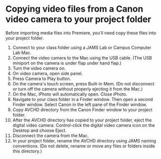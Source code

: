 # Copying video files from a Canon video camera to your project folder

Before importing media files into Premiere, you'll need copy these files into your project folder. 

1. Connect to your class folder using a JAMS Lab or Campus Computer Lab Mac.
2. Connect the video camera to the Mac using the USB cable. (The USB miniport on the camera is under flap under hand flap.)
3. Turn the video camera on.
4. On video camera, open side panel.
5. Press Camera to Play button.
6. On the camera's touch screen, press Built-in Mem. (Do not disconnect or turn off the camera without properly ejecting it from the Mac.)
7. On the Mac, iPhoto will automatically open. Close iPhoto.
8. Navigate to your class folder in a Finder window. Then open a second Finder window. Select Canon in the left pane of the Finder window.
9. Copy AVCHD directory from the Canon Finder window to your project folder.
10. After the AVCHD directory has copied to your project folder, eject the digital video camera. Control-click the digital video camera icon on the Desktop and choose Eject.
11. Disconnect the camera from the Mac.
12. In your project folder, rename the AVCHD directory using JAMS naming conventions. (Do not delete, rename or move any files or folders inside this directory.)